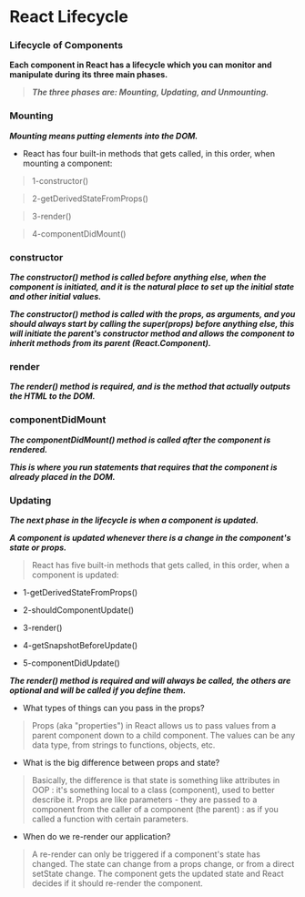 # React Lifecycle
### Lifecycle of Components
**Each component in React has a lifecycle which you can monitor and manipulate during its three main phases.**

> ***The three phases are: Mounting, Updating, and Unmounting.***

### Mounting
***Mounting means putting elements into the DOM.***

- React has four built-in methods that gets called, in this order, when mounting a component:

>1-constructor()

>2-getDerivedStateFromProps()

>3-render()

>4-componentDidMount()

### constructor

***The constructor() method is called before anything else, when the component is initiated, and it is the natural place to set up the initial state and other initial values.***

***The constructor() method is called with the props, as arguments, and you should always start by calling the super(props) before anything else, this will initiate the parent's constructor method and allows the component to inherit methods from its parent (React.Component).***


### render


***The render() method is required, and is the method that actually outputs the HTML to the DOM.***


### componentDidMount
***The componentDidMount() method is called after the component is rendered.***

***This is where you run statements that requires that the component is already placed in the DOM.***

### Updating


***The next phase in the lifecycle is when a component is updated.***

***A component is updated whenever there is a change in the component's state or props.***

>React has five built-in methods that gets called, in this order, when a component is updated:

- 1-getDerivedStateFromProps()

- 2-shouldComponentUpdate()

- 3-render()

- 4-getSnapshotBeforeUpdate()

- 5-componentDidUpdate()

***The render() method is required and will always be called, the others are optional and will be called if you define them.***


- What types of things can you pass in the props?
> Props (aka "properties") in React allows us to pass values from a parent component down to a child component. The values can be any data type, from strings to functions, objects, etc.

- What is the big difference between props and state?
> Basically, the difference is that state is something like attributes in OOP : it's something local to a class (component), used to better describe it. Props are like parameters - they are passed to a component from the caller of a component (the parent) : as if you called a function with certain parameters.
‏
- When do we re-render our application?

> A re-render can only be triggered if a component's state has changed. The state can change from a props change, or from a direct setState change. The component gets the updated state and React decides if it should re-render the component‏.

